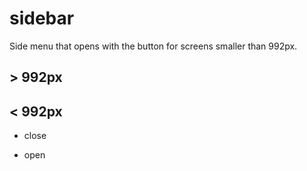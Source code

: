 # sidebar
Side menu that opens with the button for screens smaller than 992px.
## > 992px

## < 992px
- close

- open